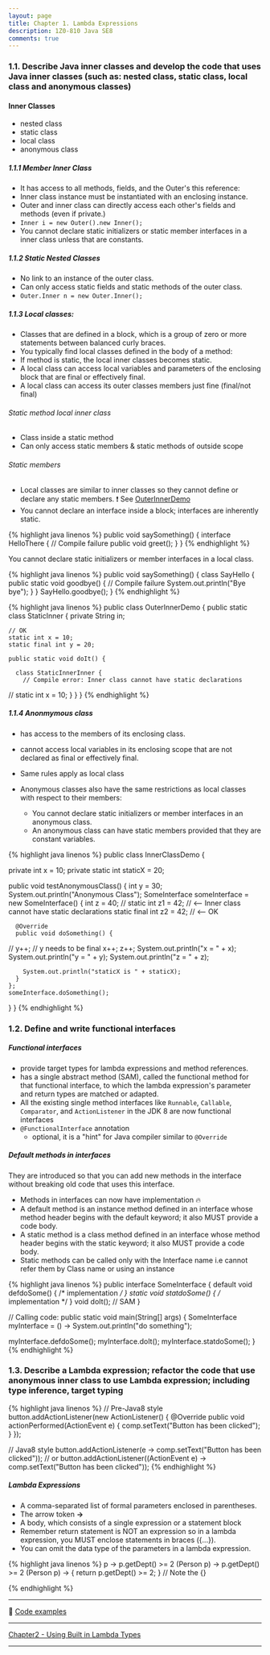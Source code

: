 ```yaml
---
layout: page
title: Chapter 1. Lambda Expressions
description: 1Z0-810 Java SE8
comments: true
---
```


### 1.1.  Describe Java inner classes and develop the code that uses Java inner classes (such as: nested class, static class, local class and anonymous classes) 

#### Inner Classes

 - nested class 
 - static class
 - local class
 - anonymous class
  

##### 1.1.1 Member Inner Class

 - It has access to all methods, fields, and the Outer's this reference: 
 - Inner class instance must be instantiated with an enclosing instance. 
 - Outer and inner class can directly access each other's fields and methods (even if private.) 
 - `Inner i = new Outer().new Inner();`
 - You cannot declare static initializers or static member interfaces in a inner class unless that are constants.
 
##### 1.1.2 Static Nested Classes

 - No link to an instance of the outer class. 
 - Can only access static fields and static methods of the outer class. 
 - `Outer.Inner n = new Outer.Inner();`

##### 1.1.3 Local classes: 

 - Classes that are defined in a block, which is a group of zero or more statements between balanced curly braces. 
 - You typically find local classes defined in the body of a method: 
 - If method is static, the local inner classes becomes static.
 - A local class can access local variables and parameters of the enclosing block that are final or effectively final.
 - A local class can access its outer classes members just fine (final/not final)
  

###### Static method local inner class

 - Class inside a static method
 - Can only access static members & static methods of outside scope
  
###### Static members
  
 - Local classes are similar to inner classes so they cannot define or declare any static members. :exclamation: See [OuterInnerDemo](../sources/src/ocp/study/part1/OuterInnerDemo.java)
 - You cannot declare an interface inside a block; interfaces are inherently static. 
 
{% highlight java linenos %}
public void saySomething() {
  interface HelloThere {			// Compile failure 
     public void greet();
  }
}
{% endhighlight %}
  
<i class="icon-hand-right"></i> You cannot declare static initializers or member interfaces in a local class. 
    
{% highlight java linenos %}
public void saySomething() {
  class SayHello {
    public static void goodbye() {  // Compile failure
      System.out.println("Bye bye");
    }
  }
  SayHello.goodbye();
}
{% endhighlight %}

{% highlight java linenos %}
public class OuterInnerDemo {
  public static class StaticInner {
    private String in;

    // OK
    static int x = 10;
    static final int y = 20;

    public static void doIt() {

      class StaticInnerInner {
        // Compile error: Inner class cannot have static declarations
//    static int x = 10;
      }
    }
  }
{% endhighlight %}

##### 1.1.4 Anonmymous class

 - has access to the members of its enclosing class.
 - cannot access local variables in its enclosing scope that are not declared as final or effectively final.
 - Same rules apply as local class
 
 - Anonymous classes also have the same restrictions as local classes with respect to their members:
   - You cannot declare static initializers or member interfaces in an anonymous class.
   - An anonymous class can have static members provided that they are constant variables.
   
{% highlight java linenos %}
public class InnerClassDemo {

  private int x = 10;
  private static int staticX = 20;
  
  public void testAnonymousClass() {
    int y = 30;
    System.out.println("Anonymous Class");
    SomeInterface someInterface = new SomeInterface() {
      int z = 40;
      // static int z1 = 42; // <-- Inner class cannot have static declarations
      static final int z2 = 42; // <-- OK

      @Override
      public void doSomething() {
//        y++;  // y needs to be final
        x++;
        z++;
        System.out.println("x = " + x);
        System.out.println("y = " + y);
        System.out.println("z = " + z);

        System.out.println("staticX is " + staticX);
      }
    };
    someInterface.doSomething();
  }
}
{% endhighlight %}

### 1.2.  Define and write functional interfaces 

##### Functional interfaces

 - provide target types for lambda expressions and method references. 
 - has a single abstract method (SAM), called the functional method for that functional interface, 
   to which the lambda expression's parameter and return types are matched or adapted. 
 - All the existing single method interfaces like `Runnable`, `Callable`, `Comparator`, and `ActionListener` in the JDK 8 are now functional interfaces 
 - `@FunctionalInterface` annotation
   - optional, it is a "hint" for Java compiler similar to `@Override`
   
##### Default methods in interfaces

They are introduced so that you can add new methods in the interface without breaking old code that uses this interface.

 - Methods in interfaces can now have implementation :fire:
 - A default method is an instance method defined in an interface whose method header begins with the default keyword; it also MUST provide a code body. 
 - A static method is a class method  defined in an interface whose method header begins with the static keyword; it also MUST provide a code body.
 - Static methods can be called only with the Interface name i.e cannot refer them by Class name or using an instance
 
{% highlight java linenos %}
public interface SomeInterface {
   default void defdoSome() { /* implementation */ }
   static  void statdoSome() { /* implementation */ }
   void doIt();  // SAM
}

// Calling code:
public static void main(String[] args) {
  SomeInterface myInterface = () -> System.out.println("do something");

  myInterface.defdoSome();
  myInterface.doIt();
  myInterface.statdoSome();
}
{% endhighlight %}


### 1.3.  Describe a Lambda expression; refactor the code that use anonymous inner class to use Lambda expression; including type inference, target typing 

{% highlight java linenos %}
// Pre-Java8 style
button.addActionListener(new ActionListener() {
    @Override
    public void actionPerformed(ActionEvent e) {
        comp.setText("Button has been clicked");
    }
});

// Java8 style
button.addActionListener(e -> comp.setText("Button has been clicked"));
// or
button.addActionListener((ActionEvent e) -> comp.setText("Button has been clicked"));
{% endhighlight %} 

##### Lambda Expressions
  - A comma-separated list of formal parameters enclosed in parentheses. 
  - The arrow token **->**
  - A body, which consists of a single expression or a statement block
  - Remember return statement is NOT an expression so in a lambda expression, you MUST enclose statements in braces ({...}). 
  - You can omit the data type of the parameters in a lambda expression.
  
{% highlight java linenos %}
p -> p.getDept() >= 2
(Person p) -> p.getDept() >= 2
(Person p) -> { return p.getDept() >= 2; }      // Note the {}
	
{% endhighlight %} 

--------------------------------	

:memo: [Code examples](https://github.com/rahulsh1/ocp-java8/tree/master/sources/src/ocp/study/part1)

--------------------------------	    
[Chapter2 - Using Built in Lambda Types](chapter2.html)

--------------------------------